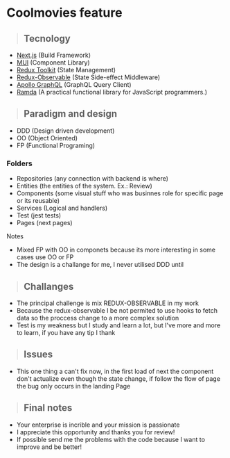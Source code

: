 # Coolmovies feature

> ## Tecnology

- [Next.js](https://nextjs.org/) (Build Framework)
- [MUI](https://mui.com/) (Component Library)
- [Redux Toolkit](https://redux-toolkit.js.org/) (State Management)
- [Redux-Observable](https://redux-observable.js.org/) (State Side-effect Middleware)
- [Apollo GraphQL](https://www.apollographql.com/) (GraphQL Query Client)
- [Ramda](https://ramdajs.com/) (A practical functional library for JavaScript programmers.)

> ## Paradigm and design

- DDD (Design driven development)
- OO (Object Oriented)
- FP (Functional Programing)

### Folders

- Repositories (any connection with backend is where)
- Entities (the entities of the system. Ex.: Review)
- Components (some visual stuff who was businnes role for specific page or its reusable)
- Services (Logical and handlers)
- Test (jest tests)
- Pages (next pages)

Notes

- Mixed FP with OO in componets because its more interesting in some cases use OO or FP
- The design is a challange for me, I never utilised DDD until

> ## Challanges

- The principal challenge is mix REDUX-OBSERVABLE in my work
- Because the redux-observable I be not permited to use hooks to fetch data so the proccess change to a more complex solution
- Test is my weakness but I study and learn a lot, but I've more and more to learn, if you have any tip I thank

> ## Issues

- This one thing a can't fix now, in the first load of next the component don't actualize even though the state change, if follow the flow of page the bug only occurs in the landing Page


> ## Final notes
- Your enterprise is incrible and your mission is passionate 
- I appreciate this opportunity and thanks you for review!
- If possible send me the problems with the code because I want to improve and be better!
